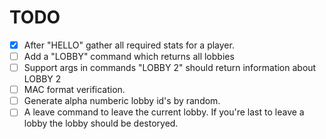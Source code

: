 TODO
====

- [X] After "HELLO" gather all required stats for a player. 
- [ ] Add a "LOBBY" command which returns all lobbies
- [ ] Support args in commands "LOBBY 2" should return information about LOBBY 2
- [ ] MAC format verification.
- [ ] Generate alpha numberic lobby id's by random. 
- [ ] A leave command to leave the current lobby. If you're last to
  leave a lobby the lobby should be destoryed. 
